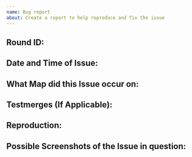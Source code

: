 ```yaml
---
name: Bug report
about: Create a report to help reproduce and fix the issue
---
```

<!-- Write **BELOW** The Headers and **ABOVE** The comments else it may not be viewable -->
## Round ID:

<!--- **INCLUDE THE ROUND ID** [Round ID]: # (It can be found in the Status panel -->

## Date and Time of Issue:

<!-- When did you encounter this issue for the first time. Make sure to mention your timezone when listing the Date and Time -->

## What Map did this Issue occur on:

<!-- This is especially important to fill out if your issue pertains to a specific map. -->

## Testmerges (If Applicable):

<!-- If you're certain the issue is to be caused by a test merge [OOC tab -> Show Server Revision], report it in the pull request's comment section rather than on the tracker(If you're unsure you can refer to the issue number by prefixing said number with #. The issue number can be found beside the title after submitting it to the tracker).If no testmerges are active, feel free to remove this section. -->

## Reproduction:

<!-- Explain your issue in detail, including the steps to reproduce it. Issues without proper reproduction steps or explanation are open to being ignored/closed by maintainers.-->

<!-- **For Admins:** Oddities induced by var-edits and other admin tools are not necessarily bugs. Verify that your issues occur under regular circumstances before reporting them. -->

## Possible Screenshots of the Issue in question:

